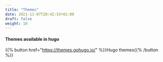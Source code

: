 ```yaml
---
title: "Themes"
date: 2021-11-07T20:42:53+01:00
draft: false
weight: 10
---
```

#### Themes available in hugo 

{{% button href="https://themes.gohugo.io/" %}}Hugo themes{{% /button %}}

